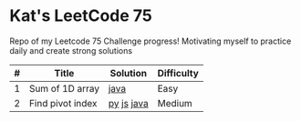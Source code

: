 Kat's LeetCode 75
========
Repo of my Leetcode 75 Challenge progress! Motivating myself to practice daily and create strong solutions

| # |  Title | Solution | Difficulty |
|  --- | --- | --- | --- |
|1|Sum of 1D array| [java](https://github.com/ksharonin/leetcode-75/blob/main/day-1/sum-1D-array.java) |Easy| |
|2|Find pivot index|[py](./leetcode_py/Add%20Two%20Numbers.py) [js](./leetcode_js/Add%20Two%20Numbers.js) [java](./leetcode_java/add-two-numbers/Solution.java)|Medium| |
